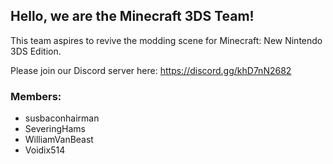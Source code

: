 ## Hello, we are the Minecraft 3DS Team!
This team aspires to revive the modding scene for Minecraft: New Nintendo 3DS Edition.

Please join our Discord server here: https://discord.gg/khD7nN2682

### Members:
- susbaconhairman
- SeveringHams
- WilliamVanBeast
- Voidix514
